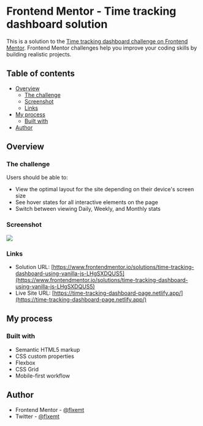 # Frontend Mentor - Time tracking dashboard solution

This is a solution to the [Time tracking dashboard challenge on Frontend Mentor](https://www.frontendmentor.io/challenges/time-tracking-dashboard-UIQ7167Jw). Frontend Mentor challenges help you improve your coding skills by building realistic projects.

## Table of contents

- [Overview](#overview)
  - [The challenge](#the-challenge)
  - [Screenshot](#screenshot)
  - [Links](#links)
- [My process](#my-process)
  - [Built with](#built-with)
- [Author](#author)

## Overview

### The challenge

Users should be able to:

- View the optimal layout for the site depending on their device's screen size
- See hover states for all interactive elements on the page
- Switch between viewing Daily, Weekly, and Monthly stats

### Screenshot

![](https://i.imgur.com/7G8xQtx.jpg)

### Links

- Solution URL: [https://www.frontendmentor.io/solutions/time-tracking-dashboard-using-vanilla-js-LHgSXDQUS5](https://www.frontendmentor.io/solutions/time-tracking-dashboard-using-vanilla-js-LHgSXDQUS5)
- Live Site URL: [https://time-tracking-dashboard-page.netlify.app/](https://time-tracking-dashboard-page.netlify.app/)

## My process

### Built with

- Semantic HTML5 markup
- CSS custom properties
- Flexbox
- CSS Grid
- Mobile-first workflow

## Author

- Frontend Mentor - [@flxemt](https://www.frontendmentor.io/profile/flxemt)
- Twitter - [@flxemt](https://www.twitter.com/flxemt)
